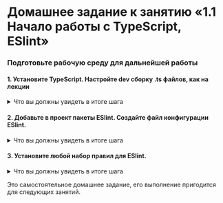 # Домашнее задание к занятию «1.1  Начало работы с TypeScript, ESlint»

### Подготовьте рабочую среду для дальнейшей работы

#### 1. Установите TypeScript. Настройте dev сборку .ts файлов, как на лекции
 
<details>
<summary>Что вы должны увидеть в итоге шага</summary>
  
![](../001-TypeScript/Step1.jpg)

</details>

#### 2. Добавьте в проект пакеты ESlint. Создайте файл конфигурации ESlint.

<details>
<summary>Что вы должны увидеть в итоге шага</summary>

![](../001-TypeScript/Step2.jpg)

</details>

#### 3. Установите любой набор правил для ESlint.
<details>
<summary>Что вы должны увидеть в итоге шага</summary>

![](../001-TypeScript/Step3.jpg)

</details>

Это самостоятельное домашнее задание, его выполнение пригодится для следующих занятий.

